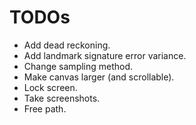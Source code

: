 TODOs
=====

- Add dead reckoning.
- Add landmark signature error variance.
- Change sampling method.
- Make canvas larger (and scrollable).
- Lock screen.
- Take screenshots.
- Free path.